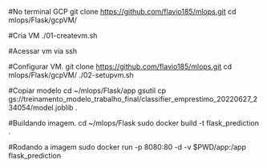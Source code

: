 #No terminal GCP
git clone https://github.com/flavio185/mlops.git
cd mlops/Flask/gcpVM/

#Cria VM
./01-createvm.sh

#Acessar vm via ssh

#Configurar VM.
git clone https://github.com/flavio185/mlops.git
cd mlops/Flask/gcpVM/
./02-setupvm.sh

#Copiar modelo
cd ~/mlops/Flask/app
gsutil cp gs://treinamento_modelo_trabalho_final/classifier_emprestimo_20220627_234054/model.joblib .

#Buildando imagem.
cd ~/mlops/Flask
sudo docker build -t flask_prediction .

#Rodando a imagem
sudo docker run  -p 8080:80 -d -v $PWD/app:/app flask_prediction

